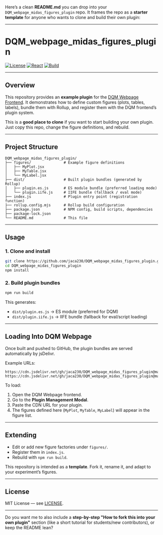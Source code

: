 Here’s a clean **README.md** you can drop into your `DQM_webpage_midas_figures_plugin` repo. It frames the repo as a **starter template** for anyone who wants to clone and build their own plugin:

---

# DQM_webpage_midas_figures_plugin

[![License](https://img.shields.io/badge/license-MIT-green)](LICENSE)
[![React](https://img.shields.io/badge/react-18-blue)](https://reactjs.org/)
[![Build](https://img.shields.io/badge/build-rollup-orange)](https://rollupjs.org/)

---

## Overview

This repository provides an **example plugin** for the [DQM Webpage Frontend](https://github.com/jaca230/DQM_webpage).
It demonstrates how to define custom figures (plots, tables, labels), bundle them with Rollup, and register them with the DQM frontend’s plugin system.

This is a **good place to clone** if you want to start building your own plugin. Just copy this repo, change the figure definitions, and rebuild.

---

## Project Structure

```
DQM_webpage_midas_figures_plugin/
├── figures/               # Example figure definitions
│   ├── MyPlot.jsx
│   ├── MyTable.jsx
│   └── MyLabel.jsx
├── dist/                  # Built plugin bundles (generated by Rollup)
│   ├── plugin.es.js       # ES module bundle (preferred loading mode)
│   └── plugin.iife.js     # IIFE bundle (fallback / eval mode)
├── index.js               # Plugin entry point (registration function)
├── rollup.config.mjs      # Rollup build configuration
├── package.json           # NPM config, build scripts, dependencies
├── package-lock.json
└── README.md              # This file
```

---

## Usage

### 1. Clone and install

```bash
git clone https://github.com/jaca230/DQM_webpage_midas_figures_plugin.git
cd DQM_webpage_midas_figures_plugin
npm install
```

### 2. Build plugin bundles

```bash
npm run build
```

This generates:

* `dist/plugin.es.js` → ES module (preferred for DQM)
* `dist/plugin.iife.js` → IIFE bundle (fallback for eval/script loading)

---

## Loading Into DQM Webpage

Once built and pushed to GitHub, the plugin bundles are served automatically by jsDelivr.

Example URLs:

```text
https://cdn.jsdelivr.net/gh/jaca230/DQM_webpage_midas_figures_plugin@main/dist/plugin.es.js
https://cdn.jsdelivr.net/gh/jaca230/DQM_webpage_midas_figures_plugin@main/dist/plugin.iife.js
```

To load:

1. Open the DQM Webpage frontend.
2. Go to the **Plugin Management Modal**.
3. Paste the CDN URL for your plugin.
4. The figures defined here (`MyPlot`, `MyTable`, `MyLabel`) will appear in the figure list.

---

## Extending

* Edit or add new figure factories under `figures/`.
* Register them in `index.js`.
* Rebuild with `npm run build`.

This repository is intended as a **template**. Fork it, rename it, and adapt to your experiment’s figures.

---

## License

MIT License — see [LICENSE](LICENSE).

---

Do you want me to also include a **step-by-step "How to fork this into your own plugin"** section (like a short tutorial for students/new contributors), or keep the README lean?
